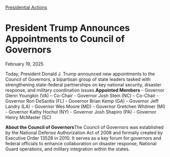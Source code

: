 [Presidential Actions](https://www.whitehouse.gov/presidential-actions/)

# 					President Trump Announces Appointments to Council of Governors				

February 19, 2025

Today, President Donald J. Trump announced new appointments to the Council of Governors, a bipartisan group of state leaders tasked with strengthening state-federal partnerships on key national security, disaster response, and military coordination issues.**Appointed Members**
    - Governor Glenn Youngkin (VA) – Co-Chair
    - Governor Josh Stein (NC) – Co-Chair
    - Governor Ron DeSantis (FL)
    - Governor Brian Kemp (GA)
    - Governor Jeff Landry (LA)
    - Governor Wes Moore (MD)
    - Governor Gretchen Whitmer (MI)
    - Governor Kathy Hochul (NY)
    - Governor Josh Shapiro (PA)
    - Governor Henry McMaster (SC)

**About the Council of Governors**The Council of Governors was established by the National Defense Authorization Act of 2008 and formally created by Executive Order 13528 in 2010. It serves as a key forum for governors and federal officials to enhance collaboration on disaster response, National Guard operations, and military integration within the states.
